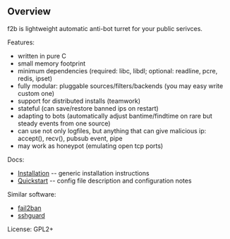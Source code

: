Overview
--------

f2b is lightweight automatic anti-bot turret for your public serivces.

Features:

* written in pure C
* small memory footprint
* minimum dependencies (required: libc, libdl; optional: readline, pcre, redis, ipset)
* fully modular: pluggable sources/filters/backends (you may easy write custom one)
* support for distributed installs (teamwork)
* stateful (can save/restore banned ips on restart)
* adapting to bots (automatically adjust bantime/findtime on rare but steady events from one source)
* can use not only logfiles, but anything that can give malicious ip: accept(), recv(), pubsub event, pipe
* may work as honeypot (emulating open tcp ports)

Docs:

* [Installation](docs/install.md) -- generic installation instructions
* [Quickstart](docs/configuration.md) -- config file description and configuration notes

Similar software:

* [fail2ban](http://www.fail2ban.org)
* [sshguard](http://sshguard.sourceforge.net)

License: GPL2+
